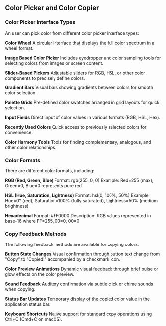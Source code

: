 ## Color Picker and Color Copier

### Color Picker Interface Types

An user can pick color from different color picker interface types:

**Color Wheel**
A circular interface that displays the full color spectrum in a wheel format.

**Image Based Color Picker**
Includes eyedropper and color sampling tools for selecting colors from images or screen content.

**Slider-Based Pickers**
Adjustable sliders for RGB, HSL, or other color components to precisely define colors.

**Gradient Bars**
Visual bars showing gradients between colors for smooth color selection.

**Palette Grids**
Pre-defined color swatches arranged in grid layouts for quick selection.

**Input Fields**
Direct input of color values in various formats (RGB, HSL, Hex).

**Recently Used Colors**
Quick access to previously selected colors for convenience.

**Color Harmony Tools**
Tools for finding complementary, analogous, and other color relationships.

### Color Formats

There are different color formats, including:

**RGB (Red, Green, Blue)**
Format: rgb(255, 0, 0)
Example: Red=255 (max), Green=0, Blue=0 represents pure red

**HSL (Hue, Saturation, Lightness)**
Format: hsl(0, 100%, 50%)
Example: Hue=0° (red), Saturation=100% (fully saturated), Lightness=50% (medium brightness)

**Hexadecimal**
Format: #FF0000
Description: RGB values represented in base-16 where FF=255, 00=0, 00=0

### Copy Feedback Methods

The following feedback methods are available for copying colors:

**Button State Changes**
Visual confirmation through button text change from "Copy" to "Copied!" accompanied by a checkmark icon.

**Color Preview Animations**
Dynamic visual feedback through brief pulse or glow effects on the color preview.

**Sound Feedback**
Auditory confirmation via subtle click or chime sounds when copying.

**Status Bar Updates**
Temporary display of the copied color value in the application status bar.

**Keyboard Shortcuts**
Native support for standard copy operations using Ctrl+C (Cmd+C on macOS).

